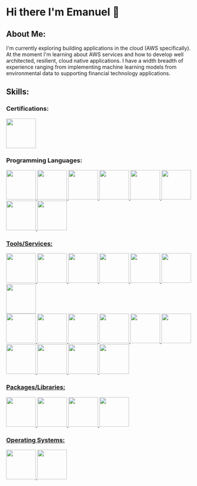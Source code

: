 # Hi there I'm Emanuel 👋 

## About Me:
I'm currently exploring building applications in the cloud (AWS specifically). At the moment I'm learning about AWS services and how to develop well architected, resilient, cloud native applications. I have a width breadth of experience ranging from implementing machine learning models from environmental data to supporting financial technology applications.

## Skills:

### Certifications:
<a href="https://aws.amazon.com/certification/certified-cloud-practitioner/"><img src="https://github.com/meagle21/meagle21/blob/0612e0791758156fcf8dcc4de04a95e18fcc7403/aws-certified-cloud-practitioner.png" width="80" height="80"></img></a>


### Programming Languages:

<a href="https://www.java.com/en/"><img src="https://upload.wikimedia.org/wikipedia/en/thumb/3/30/Java_programming_language_logo.svg/182px-Java_programming_language_logo.svg.png" width="80" height="80"></img>
<a href="https://developer.mozilla.org/en-US/docs/Web/JavaScript"><img src="https://upload.wikimedia.org/wikipedia/commons/thumb/6/6a/JavaScript-logo.png/640px-JavaScript-logo.png" width="80" height="80"></img>
<a href="https://www.python.org/"><img src="https://upload.wikimedia.org/wikipedia/commons/thumb/c/c3/Python-logo-notext.svg/1869px-Python-logo-notext.svg.png" width="80" height="80">
<a href="https://www.w3schools.com/sql/sql_intro.asp"><img src="https://db.cs.uni-tuebingen.de/teaching/ws2223/sql-is-a-programming-language/logo.svg" width="80" height="80"></img>
<a href="https://learn.microsoft.com/en-us/office/vba/library-reference/concepts/getting-started-with-vba-in-office"><img src="https://serkonda7.gallerycdn.vsassets.io/extensions/serkonda7/vscode-vba/0.9.3/1695545193901/Microsoft.VisualStudio.Services.Icons.Default" width="80" height="80"></img>
<a href="https://en.wikipedia.org/wiki/Batch_file"><img src="https://cdn-icons-png.flaticon.com/512/28/28788.png" width="80" height="80"></img>
<a href="https://www.mathworks.com/products/matlab.html"><img src="https://upload.wikimedia.org/wikipedia/commons/2/21/Matlab_Logo.png" width="80" height="80"></img>
<a href="https://posit.co/download/rstudio-desktop/"><img src="https://tysonbarrett.com/introR/Figures/RStudio_logo.png" width="80" height="80"></img>

### Tools/Services:

<a href="https://www.arcgis.com/index.html"><img src="https://upload.wikimedia.org/wikipedia/commons/thumb/d/df/ArcGIS_logo.png/800px-ArcGIS_logo.png" width="80" height="80"></img>
<a href="https://www.arduino.cc/"><img src="https://upload.wikimedia.org/wikipedia/commons/thumb/7/73/Arduino_IDE_logo.svg/2048px-Arduino_IDE_logo.svg.png" width="80" height="80"></img>
<a href="https://www.microsoft.com/en-us/microsoft-365/excel"><img src="https://upload.wikimedia.org/wikipedia/commons/thumb/3/34/Microsoft_Office_Excel_%282019%E2%80%93present%29.svg/2203px-Microsoft_Office_Excel_%282019%E2%80%93present%29.svg.png" width="80" height="80"></img>
<a href="https://aws.amazon.com/iam/"><img src="https://res.cloudinary.com/hy4kyit2a/f_auto,fl_lossy,q_70/learn/modules/aws-cloud-security/control-access-with-aws-identity-and-access-management/images/3d5ecfeab35e8dfc1eb781f7880fafc9_99-c-15-ccc-fe-5-e-4-d-8-f-bcfc-193197-b-9-dc-7-b.png" width="80" height="80">
<a href="https://qgis.org/en/site/"><img src="https://upload.wikimedia.org/wikipedia/commons/thumb/9/91/QGIS_logo_new.svg/1200px-QGIS_logo_new.svg.png" width="80" height="80"></img>
<a href="https://aws.amazon.com/s3/"><img src = "https://cdn.worldvectorlogo.com/logos/amazon-s3-simple-storage-service.svg" width="80" height="80"></img>
<a href="https://www.terraform.io/"><img src="https://www.aviator.co/blog/wp-content/uploads/2023/01/terraform.png" width="80" height="80"></img><br>
<a href="https://aws.amazon.com/lambda/"><img src = "https://upload.wikimedia.org/wikipedia/commons/thumb/5/5c/Amazon_Lambda_architecture_logo.svg/1200px-Amazon_Lambda_architecture_logo.svg.png" width="80" height="80"></img>
<a href="https://aws.amazon.com/eventbridge/"><img src = "https://coralogix.com/wp-content/uploads/2022/08/EventBridge_small.svg" width="80" height="80"></img>
<a href="https://aws.amazon.com/route53/"><img src ="https://d2908q01vomqb2.cloudfront.net/da4b9237bacccdf19c0760cab7aec4a8359010b0/2020/08/12/Screen-Shot-2020-08-12-at-9.51.17-AM.png" width="80" height="80"></img>
<a href= "https://aws.amazon.com/ses/"><img src = "https://help.sumologic.com/img/integrations/amazon-aws/ses.png" width="80" height="80"></img>
<a href="https://developer.mozilla.org/en-US/docs/Learn/Getting_started_with_the_web/CSS_basics"><img src="https://upload.wikimedia.org/wikipedia/commons/thumb/d/d5/CSS3_logo_and_wordmark.svg/1452px-CSS3_logo_and_wordmark.svg.png" width="80" height="80"></img>
<a href="https://developer.mozilla.org/en-US/docs/Learn/Getting_started_with_the_web/HTML_basics"><img src="https://cdn.pixabay.com/photo/2017/08/05/11/16/logo-2582748_960_720.png" width="80" height="80"></img>
<a href="https://aws.amazon.com/ec2/"><img src="https://www.logicata.com/wp-content/uploads/2020/08/Amazon-EC2@4x-e1593195270371.png.webp" width="80" height="80"></img>
<a href="https://www.json.org/json-en.html"><img src="https://www.json.org/img/json160.gif" width="80" height="80"></img>
<a href="https://www.docker.com/"><img src="https://cdn4.iconfinder.com/data/icons/logos-and-brands/512/97_Docker_logo_logos-512.png" width="80" height="80"></img>
<a href="https://www.git-scm.com/"><img src="https://avatars.githubusercontent.com/u/18133?s=280&v=4" width="80" height="80"></img>


### Packages/Libraries:
<a href="https://boto3.amazonaws.com/v1/documentation/api/latest/index.html"><img src="https://python.gotrained.com/wp-content/uploads/2019/02/boto3.png" width="80" height="80"></img>
<a href="https://geopandas.org/en/stable/"><img src="https://geopandas.org/en/stable/_images/geopandas_icon.png" width="80" height="80"></img>
<a href="https://pandas.pydata.org/"><img src="https://upload.wikimedia.org/wikipedia/commons/thumb/2/22/Pandas_mark.svg/1200px-Pandas_mark.svg.png" width="80" height="80"></img>
<a href="https://scikit-learn.org/stable/"><img src="https://github.com/scikit-learn/scikit-learn/blob/94f0d6aa7b2d3bdc3d60507daca9b83c7e8b7633/doc/logos/scikit-learn-logo.png" width="80" height="80"></img>

### Operating Systems:
<a href="https://www.linux.org/"><img src="https://upload.wikimedia.org/wikipedia/commons/thumb/3/35/Tux.svg/1200px-Tux.svg.png" width="80" height="80"></img>
<a href="https://www.microsoft.com/en-us/windows?r=1"><img src="https://upload.wikimedia.org/wikipedia/commons/thumb/0/0a/Unofficial_Windows_logo_variant_-_2002%E2%80%932012_%28Multicolored%29.svg/2321px-Unofficial_Windows_logo_variant_-_2002%E2%80%932012_%28Multicolored%29.svg.png" width="80" height="80"></img>
